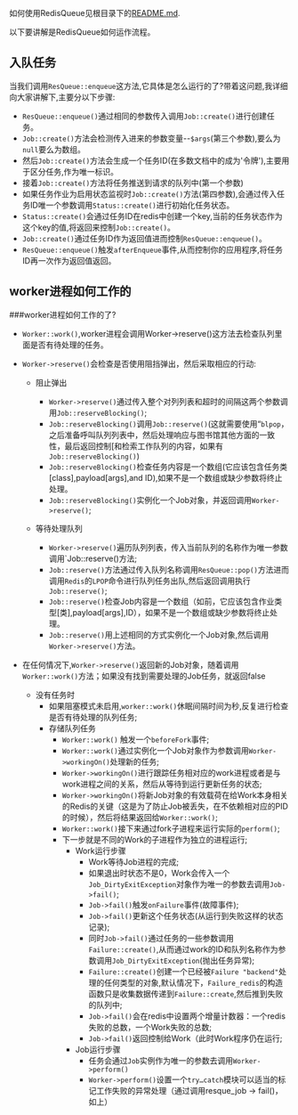 如何使用RedisQueue见根目录下的[README.md](https://github.com/ly2513/redisQueue/blob/master/README.md).

以下要讲解是RedisQueue如何运作流程。

## 入队任务
当我们调用`ResQueue::enqueue`这方法,它具体是怎么运行的了?带着这问题,我详细向大家讲解下,主要分以下步骤:

 + `ResQueue::enqueue()`通过相同的参数传入调用`Job::create()`进行创建任务。
 + `Job::create()`方法会检测传入进来的参数变量--`$args`(第三个参数),要么为`null`要么为数组。
 + 然后`Job::create()`方法会生成一个任务ID(在多数文档中的成为'令牌'),主要用于区分任务,作为唯一标识。
 + 接着`Job::create()`方法将任务推送到请求的队列中(第一个参数)
 + 如果任务作业为启用状态监视时`Job::create()`方法(第四参数),会通过传入任务ID唯一个参数调用`Status::create()`进行初始化任务状态。
 + `Status::create()`会通过任务ID在redis中创建一个key,当前的任务状态作为这个key的值,将返回来控制`Job::create()`。
 + `Job::create()`通过任务ID作为返回值进而控制`ResQueue::enqueue()`。
 + `ResQueue::enqueue()`触发`afterEnqueue`事件,从而控制你的应用程序,将任务ID再一次作为返回值返回。

 ## worker进程如何工作的

 ###worker进程如何工作的了?
 + `Worker::work()`,worker进程会调用Worker->reserve()这方法去检查队列里面是否有待处理的任务。

 + `Worker->reserve()`会检查是否使用阻挡弹出，然后采取相应的行动:
    + 阻止弹出
        + `Worker->reserve()`通过传入整个对列列表和超时的间隔这两个参数调用`Job::reserveBlocking()`;
        + `Job::reserveBlocking()`调用`Job::reserve()`(这就需要使用“`blpop`，之后准备呼叫队列列表中，然后处理响应与图书馆其他方面的一致性，最后返回控制[和检索工作队列的内容，如果有`Job::reserveBlocking()`)
        + `Job::reserveBlocking()`检查任务内容是一个数组(它应该包含任务类[class],payload[args],and ID),如果不是一个数组或缺少参数将终止处理。
        + `Job::reserveBlocking()`实例化一个Job对象，并返回调用`Worker->reserve()`;

    + 等待处理队列
        + `Worker->reserve()`遍历队列列表，传入当前队列的名称作为唯一参数调用`Job::reserve()方法;
        + `Job::reserve()`方法通过传入队列名称调用`ResQueue::pop()`方法进而调用`Redis`的`LPOP`命令进行队列任务出队,然后返回调用执行`Job::reserve()`;
        + `Job::reserve()`检查Job内容是一个数组（如前，它应该包含作业类型[类],payload[args],ID），如果不是一个数组或缺少参数将终止处理。
        + `Job::reserve()`用上述相同的方式实例化一个Job对象,然后调用`Worker->reserve()`方法。

 + 在任何情况下,`Worker->reserve()`返回新的Job对象，随着调用`Worker::work()`方法；如果没有找到需要处理的Job任务，就返回false
    + 没有任务时
        + 如果阻塞模式未启用,`worker::work()`休眠间隔时间为秒,反复进行检查是否有待处理的队列任务;
        + 存储队列任务
            + `Worker::work()` 触发一个`beforeFork`事件;
            + `Worker::work()`通过实例化一个Job对象作为参数调用`Worker->workingOn()`处理新的任务;
            + `Worker->workingOn()`进行跟踪任务相对应的work进程或者是与work进程之间的关系，然后从等待到运行更新任务的状态;
            + `Worker->workingOn()`将新Job对象的有效载荷在给Work本身相关的Redis的关键（这是为了防止Job被丢失，在不依赖相对应的PID的时候），然后将结果返回给`Worker::work()`;
            + `Worker::work()`接下来通过fork子进程来运行实际的`perform()`;
            + 下一步就是不同的Work的子进程作为独立的进程运行;
                + Work运行步骤
                    + Work等待Job进程的完成;
                    + 如果退出时状态不是0，Work会传入一个`Job_DirtyExitException`对象作为唯一的参数去调用`Job->fail()`;
                    + `Job->fail()`触发`onFailure`事件(故障事件);
                    + `Job->fail()`更新这个任务状态(从运行到失败这样的状态记录);
                    + 同时`Job->fail()`通过任务的一些参数调用`Failure::create()`,从而通过work的ID和队列名称作为参数调用`Job_DirtyExitException`(抛出任务异常);
                    + `Failure::create()`创建一个已经被`Failure "backend"`处理的任何类型的对象,默认情况下，`Failure_redis`的构造函数只是收集数据传递到`Failure::create`,然后推到失败的队列中;
                    + `Job->fail()`会在redis中设置两个增量计数器：一个redis失败的总数，一个Work失败的总数;
                    + `Job->fail()`返回控制给Work（此时Work程序仍在运行;
                + Job运行步骤
                    + 任务会通过`Job`实例作为唯一的参数去调用`Worker->perform()`
                    + `Worker->perform()`设置一个`try…catch`模块可以适当的标记工作失败的异常处理（通过调用resque_job -> fail()，如上）